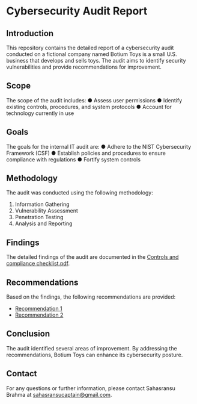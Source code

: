 # Cybersecurity Audit Report

## Introduction
This repository contains the detailed report of a cybersecurity audit conducted on a fictional company named Botium Toys is a small U.S. business that develops and sells toys. The audit aims to identify security vulnerabilities and provide recommendations for improvement.

## Scope
The scope of the audit includes:
●	Assess user permissions
●	Identify existing controls, procedures, and system protocols
●	Account for technology currently in use

## Goals
The goals for the internal IT audit are:
●	Adhere to the NIST Cybersecurity Framework (CSF)
●	Establish policies and procedures to ensure compliance with regulations
●	Fortify system controls

## Methodology
The audit was conducted using the following methodology:
1. Information Gathering
2. Vulnerability Assessment
3. Penetration Testing
4. Analysis and Reporting

## Findings
The detailed findings of the audit are documented in the [Controls and compliance checklist.pdf](https://github.com/user-attachments/files/18987615/Controls.and.compliance.checklist.pdf).

## Recommendations
Based on the findings, the following recommendations are provided:
- [Recommendation 1](report/recommendations.md)
- [Recommendation 2](report/recommendations.md)

## Conclusion
The audit identified several areas of improvement. By addressing the recommendations, Botium Toys can enhance its cybersecurity posture.

## Contact
For any questions or further information, please contact Sahasransu Brahma at sahasransucaptain@gmail.com.
